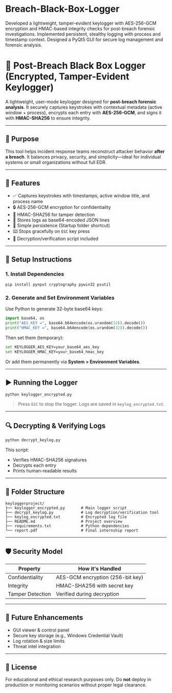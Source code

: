 # Breach-Black-Box-Logger
Developed a lightweight, tamper-evident keylogger with AES-256-GCM encryption and HMAC-based integrity checks for post-breach forensic investigations. Implemented persistent, stealthy logging with process and timestamp context. Designed a PyQt5 GUI for secure log management and forensic analysis.

# 🔐 Post-Breach Black Box Logger (Encrypted, Tamper-Evident Keylogger)

A lightweight, user-mode keylogger designed for **post-breach forensic analysis**. It securely captures keystrokes with contextual metadata (active window + process), encrypts each entry with **AES-256-GCM**, and signs it with **HMAC-SHA256** to ensure integrity.

---

## 🎯 Purpose

This tool helps incident response teams reconstruct attacker behavior **after a breach**. It balances privacy, security, and simplicity—ideal for individual systems or small organizations without full EDR.

---

## 🧰 Features

- ✅ Captures keystrokes with timestamps, active window title, and process name  
- 🔒 AES-256-GCM encryption for confidentiality  
- 🧾 HMAC-SHA256 for tamper detection  
- 📄 Stores logs as base64-encoded JSON lines  
- 🧠 Simple persistence (Startup folder shortcut)  
- ⌨️ Stops gracefully on `ESC` key press  
- 🧪 Decryption/verification script included

---

## 🔧 Setup Instructions

### 1. Install Dependencies

```bash
pip install pynput cryptography pywin32 psutil
````

### 2. Generate and Set Environment Variables

Use Python to generate 32-byte base64 keys:

```python
import base64, os
print("AES_KEY =", base64.b64encode(os.urandom(32)).decode())
print("HMAC_KEY =", base64.b64encode(os.urandom(32)).decode())
```

Then set them (temporary):

```bash
set KEYLOGGER_AES_KEY=your_base64_aes_key
set KEYLOGGER_HMAC_KEY=your_base64_hmac_key
```

Or add them permanently via **System > Environment Variables**.

---

## ▶️ Running the Logger

```bash
python keylogger_encrypted.py
```

> Press `ESC` to stop the logger. Logs are saved in `keylog_encrypted.txt`.

---

## 🔍 Decrypting & Verifying Logs

```bash
python decrypt_keylog.py
```

This script:

* Verifies HMAC-SHA256 signatures
* Decrypts each entry
* Prints human-readable results

---

## 📂 Folder Structure

```plaintext
keyloggerproject/
├── keylogger_encrypted.py       # Main logger script
├── decrypt_keylog.py            # Log decryption/verification tool
├── keylog_encrypted.txt         # Encrypted log file
├── README.md                    # Project overview
├── requirements.txt             # Python dependencies
└── report.pdf                   # Final internship report
```

---

## 🛡 Security Model

| Property         | How it's Handled                 |
| ---------------- | -------------------------------- |
| Confidentiality  | AES-GCM encryption (256-bit key) |
| Integrity        | HMAC-SHA256 with secret key      |
| Tamper Detection | Verified during decryption       |

---

## 🚀 Future Enhancements

* GUI viewer & control panel
* Secure key storage (e.g., Windows Credential Vault)
* Log rotation & size limits
* Threat intel integration

---

## 📜 License

For educational and ethical research purposes only. Do **not** deploy in production or monitoring scenarios without proper legal clearance.

```
